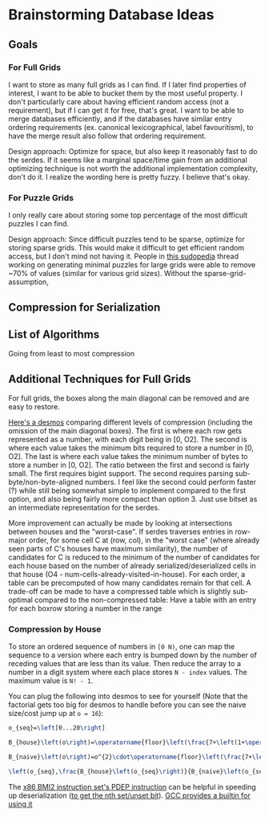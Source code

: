 # Brainstorming Database Ideas

## Goals

### For Full Grids

I want to store as many full grids as I can find. If I later find properties of interest, I want to be able to bucket them by the most useful property. I don't particularly care about having efficient random access (not a requirement), but if I can get it for free, that's great. I want to be able to merge databases efficiently, and if the databases have similar entry ordering requirements (ex. canonical lexicographical, label favouritism), to have the merge result also follow that ordering requirement.

Design approach: Optimize for space, but also keep it reasonably fast to do the serdes. If it seems like a marginal space/time gain from an additional optimizing technique is not worth the additional implementation complexity, don't do it. I realize the wording here is pretty fuzzy. I believe that's okay.

### For Puzzle Grids

I only really care about storing some top percentage of the most difficult puzzles I can find.

Design approach: Since difficult puzzles tend to be sparse, optimize for storing sparse grids. This would make it difficult to get efficient random access, but I don't mind not having it. People in [this sudopedia](http://forum.enjoysudoku.com/giant-sudoku-s-16x16-25x25-36x36-100x100-t6578-150.html) thread working on generating minimal puzzles for large grids were able to remove ~70% of values (similar for various grid sizes). Without the sparse-grid-assumption, 

## Compression for Serialization

## List of Algorithms

Going from least to most compression

## Additional Techniques for Full Grids

For full grids, the boxes along the main diagonal can be removed and are easy to restore.

[Here's a desmos](https://www.desmos.com/calculator/ldtxq1wipc) comparing different levels of compression (including the omission of the main diagonal boxes). The first is where each row gets represented as a number, with each digit being in [0, O2]. The second is where each value takes the minimum bits required to store a number in [0, O2]. The last is where each value takes the minimum number of bytes to store a number in [0, O2]. The ratio between the first and second is fairly small. The first requires bigint support. The second requires parsing sub-byte/non-byte-aligned numbers. I feel like the second could perform faster (?) while still being somewhat simple to implement compared to the first option, and also being fairly more compact than option 3. Just use bitset as an intermediate representation for the serdes.

More improvement can actually be made by looking at intersections between houses and the "worst-case". If serdes traverses entries in row-major order, for some cell C at (row, col), in the "worst case" (where already seen parts of C's houses have maximum similarity), the number of candidates for C is reduced to the minimum of the number of candidates for each house based on the number of already serialized/deserialized cells in that house (O4 - num-cells-already-visited-in-house). For each order, a table can be precomputed of how many candidates remain for that cell. A trade-off can be made to have a compressed table which is slightly sub-optimal compared to the non-compressed table: Have a table with an entry for each boxrow storing a number in the range

### Compression by House

To store an ordered sequence of numbers in `[0 N)`, one can map the sequence to a version where each entry is bumped down by the number of receding values that are less than its value. Then reduce the array to a number in a digit system where each place stores `N - index` values. The maximum value is `N! - 1`.

You can plug the following into desmos to see for yourself (Note that the factorial gets too big for desmos to handle before you can see the naive size/cost jump up at `o = 16`):

```latex
o_{seq}=\left[0...20\right]

B_{house}\left(o\right)=\operatorname{floor}\left(\frac{7+\left(1+\operatorname{floor}\left(\log_{2}\left(o^{2}!-1\right)\right)\right)}{8}\right)\left\{o>1\right\}

B_{naive}\left(o\right)=o^{2}\cdot\operatorname{floor}\left(\frac{7+\left(1+\operatorname{floor}\left(\log_{2}\left(o^{2}\right)\right)\right)}{8}\right)\left\{o>1\right\}

\left(o_{seq},\frac{B_{house}\left(o_{seq}\right)}{B_{naive}\left(o_{seq}\right)}\right)
```

The [x86 BMI2 instruction set's PDEP instruction](https://en.wikipedia.org/wiki/X86_Bit_manipulation_instruction_set#Parallel_bit_deposit_and_extract) can be helpful in speeding up deserialization ([to get the nth set/unset bit](https://stackoverflow.com/questions/7669057/find-nth-set-bit-in-an-int)). [GCC provides a builtin for using it](https://gcc.gnu.org/onlinedocs/gcc/x86-Built-in-Functions.html#x86-Built-in-Functions)
